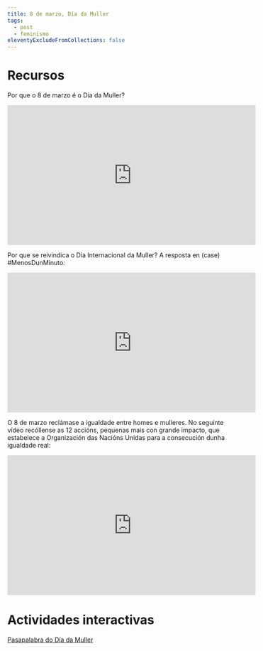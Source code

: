 ```yaml
---
title: 8 de marzo, Día da Muller
tags:
  - post
  - feminismo
eleventyExcludeFromCollections: false
---
```

# Recursos

Por que o 8 de marzo é o Día da Muller? 

<iframe width="560" height="315" src="https://www.youtube.com/embed/5l6ewz3nTjc" frameborder="0" allow="accelerometer; autoplay; clipboard-write; encrypted-media; gyroscope; picture-in-picture" allowfullscreen></iframe>

Por que se reivindica o Día Internacional da Muller? A resposta en (case) #MenosDunMinuto[](https://twitter.com/hashtag/MenosDunMinuto?src=hashtag_click):

<iframe width="560" height="315" src="https://www.youtube.com/embed/I4bRTxMltaA" frameborder="0" allow="accelerometer; autoplay; clipboard-write; encrypted-media; gyroscope; picture-in-picture" allowfullscreen></iframe>

<!--StartFragment-->

O 8 de marzo reclámase a igualdade entre homes e mulleres. No seguinte vídeo recóllense as 12 accións, pequenas mais con grande impacto, que estabelece a Organización das Nacións Unidas para a consecución dunha igualdade real:

<iframe width="560" height="315" src="https://www.youtube.com/embed/8_QeAXgV5tA" frameborder="0" allow="accelerometer; autoplay; clipboard-write; encrypted-media; gyroscope; picture-in-picture" allowfullscreen></iframe>

# [](https://aulasgalegas.org/dia-da-muller-3/)Actividades interactivas

[Pasapalabra do Día da Muller](https://aulasgalegas.org/dia-da-muller-3/)